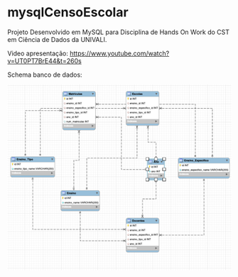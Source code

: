 # mysqlCensoEscolar
Projeto Desenvolvido em MySQL para Disciplina de Hands On Work do CST em Ciência de Dados da UNIVALI.

Video apresentação: https://www.youtube.com/watch?v=UT0PT7BrE44&t=260s


Schema banco de dados:

![Diagrama Entidade Relacionamento (DER)](images/image1.png)
